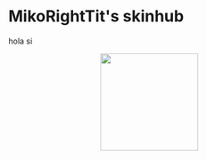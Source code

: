 # MikoRightTit's skinhub

hola si

<p align="center">
<a href="players/MikoRightTit/MikoRightTit.md">
       <img src="https://a.ppy.sh/22259826"  
       width="175"
       height="175"></a>
<br>
